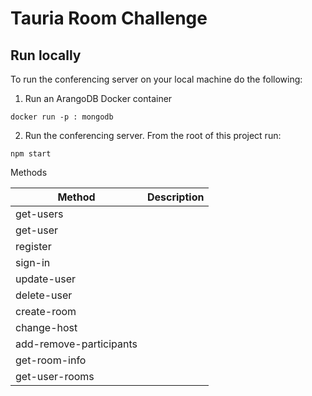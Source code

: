 # Tauria Room Challenge

## Run locally

To run the conferencing server on your local machine do the following:

1. Run an ArangoDB Docker container

```
docker run -p : mongodb
```

2. Run the conferencing server. From the root of this project run:

```
npm start
```

Methods

| Method                  | Description |
| ----------------------- | ----------- |
| get-users               |             |
| get-user                |             |
| register                |             |
| sign-in                 |             |
| update-user             |             |
| delete-user             |             |
| create-room             |             |
| change-host             |             |
| add-remove-participants |             |
| get-room-info           |             |
| get-user-rooms          |             |
